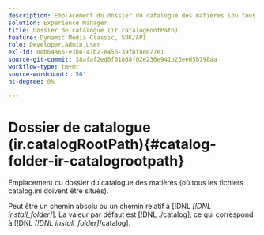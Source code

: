 ```yaml
---
description: Emplacement du dossier du catalogue des matières (où tous les fichiers catalog.ini doivent être situés).
solution: Experience Manager
title: Dossier de catalogue (ir.catalogRootPath)
feature: Dynamic Media Classic, SDK/API
role: Developer,Admin,User
exl-id: 0eb64a65-e3b6-47b2-8456-39f8f8e077e1
source-git-commit: 38afaf2ed0f01868f02e236e941b23eed5b790aa
workflow-type: tm+mt
source-wordcount: '56'
ht-degree: 0%

---
```


# Dossier de catalogue (ir.catalogRootPath){#catalog-folder-ir-catalogrootpath}

Emplacement du dossier du catalogue des matières (où tous les fichiers catalog.ini doivent être situés).

Peut être un chemin absolu ou un chemin relatif à [!DNL *[!DNL install_folder]*]. La valeur par défaut est [!DNL ./catalog], ce qui correspond à [!DNL *[!DNL install_folder]*/catalog].
